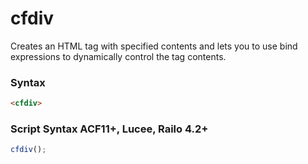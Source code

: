 # cfdiv

Creates an HTML tag with specified contents and lets you to use bind expressions to 
 dynamically control the tag contents.

### Syntax

```html
<cfdiv>
```

### Script Syntax ACF11+, Lucee, Railo 4.2+

```javascript
cfdiv();
```
